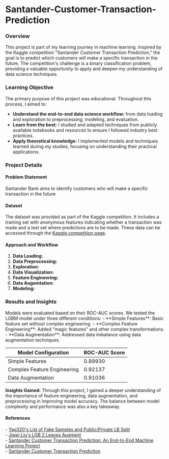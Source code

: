 # Santander-Customer-Transaction-Prediction

<h3>Overview</h3>
This project is part of my learning journey in machine learning. Inspired by the Kaggle competition "Santander Customer Transaction Prediction," the goal is to predict which customers will make a specific transaction in the future. The competition's challenge is a binary classification problem, providing a valuable opportunity to apply and deepen my understanding of data science techniques.

<h3>Learning Objective</h3>
The primary purpose of this project was educational. Throughout this process, I aimed to:

- <strong>Understand the end-to-end data science workflow:</strong> from data loading and exploration to preprocessing, modeling, and evaluation.
- <strong>Learn from the best:</strong> I studied and adapted techniques from publicly available notebooks and resources to ensure I followed industry best practices.
- <strong>Apply theoretical knowledge:</strong> I implemented models and techniques learned during my studies, focusing on understanding their practical applications.

<h3>Project Details</h3>

<h4>Problem Statement</h4>
Santander Bank aims to identify customers who will make a specific transaction in the future

<h4>Dataset</h4>
The dataset was provided as part of the Kaggle competition. It includes a training set with anonymous features indicating whether a transaction was made and a test set where predictions are to be made. These data can be accessed through the <a href="https://www.kaggle.com/c/santander-customer-transaction-prediction">Kaggle competition page</a>.

<h4>Approach and Workflow</h4>
<ol>
  <li><strong>Data Loading:</strong> </li>
  <li><strong>Data Preprocessing:</strong></li>
  <li><strong>Exploration:</strong></li>
  <li><strong>Data Visualization:</strong></li>
  <li><strong>Feature Engineering:</strong></li>
  <li><strong>Data Augemtation:</strong></li>
  <li><strong>Modeling:</strong></li>
</ol>

<h3>Results and Insights</h3>
Models were evaluated based on their ROC-AUC scores. We tested the LGBM model under three different conditions:
- **Simple Features**: Basic feature set without complex engineering.
- **Complex Feature Engineering**: Added "magic features" and other complex transformations.
- **Data Augmentation**: Addressed data imbalance using data augmentation techniques.

<table>
  <thead>
    <tr>
      <th>Model Configuration</th>
      <th>ROC-AUC Score</th>
    </tr>
  </thead>
  <tbody>
    <tr>
      <td>Simple Features</td>
      <td>0.89930 </td> <!-- Replace with actual score -->
    </tr>
    <tr>
      <td>Complex Feature Engineering</td>
      <td>0.92137</td> <!-- Replace with actual score -->
    </tr>
    <tr>
      <td>Data Augmentation</td>
      <td>0.91036 </td> <!-- Replace with actual score -->
    </tr>
  </tbody>
</table>

<strong>Insights Gained:</strong> Through this project, I gained a deeper understanding of the importance of feature engineering, data augmentation, and preprocessing in improving model accuracy. The balance between model complexity and performance was also a key takeaway.

<h4>References</h4>
- <a href="https://www.kaggle.com/code/yag320/list-of-fake-samples-and-public-private-lb-split">Yag320's List of Fake Samples and Public/Private LB Split</a><br>
- <a href="https://www.kaggle.com/code/jiweiliu/lgb-2-leaves-augment">Jiwei Liu's LGB 2 Leaves Augment</a><br>
- <a href="https://medium.com/analytics-vidhya/santander-customer-transaction-prediction-an-end-to-end-machine-learning-project-2cb763172f8a">Santander Customer Transaction Prediction: An End-to-End Machine Learning Project</a><br>
- <a href="https://medium.com/@skshashankkumar41/santander-customer-transaction-prediction-44ab30d2236c">Santander Customer Transaction Prediction </a><br>

